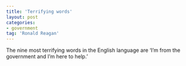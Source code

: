 ```yaml
---
title: 'Terrifying words'
layout: post
categories:
- government
tag: 'Ronald Reagan'
---
```


The nine most terrifying words in the English language are ‘I’m from the government and I’m here to help.’